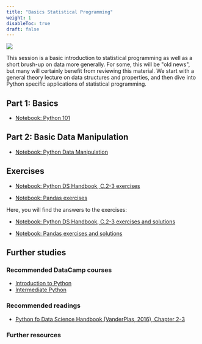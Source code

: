 ```yaml
---
title: "Basics Statistical Programming"
weight: 1
disableToc: true
draft: false
---
```


![](/ds22/images/corgi_color1.png)

This session is a basic introduction to statistical programming as well as a short brush-up on data more generally. For some, this will be "old news", but many will certainly benefit from reviewing this material. We start with a general theory lecture on data structures and properties, and then dive into Python specific applications of statistical programming.

## Part 1: Basics

* [Notebook: Python 101](https://colab.research.google.com/github/aaubs/ds-master/blob/main/courses/ds4b-m1-1-intro/notebooks/s1-data.ipynb)

## Part 2: Basic Data Manipulation

* [Notebook: Python Data Manipulation](https://colab.research.google.com/github/aaubs/ds-master/blob/main/courses/ds4b-m1-1-intro/notebooks/s1-manipilation.ipynb)

## Exercises

* [Notebook: Python DS Handbook, C.2-3 exercises](https://colab.research.google.com/github/aaubs/ds-master/blob/main/courses/ds4b-m1-1-intro/notebooks/s1-dshb-ex.ipynb)

* [Notebook: Pandas exercises](https://colab.research.google.com/github/aaubs/ds-master/blob/main/notebooks/M1-pandas-exercises.ipynb)

Here, you will find the answers to the exercises:

* [Notebook: Python DS Handbook, C.2-3 exercises and solutions](https://colab.research.google.com/github/aaubs/ds-master/blob/main/notebooks/M1-solutions-chapters-2-3.ipynb)

* [Notebook: Pandas exercises and solutions](https://colab.research.google.com/github/aaubs/ds-master/blob/main/notebooks/M1-pandas-exercises-solutions.ipynb)

<!---
* [Python DS Handbook, C.2-3 answers](https://colab.research.google.com/github/aaubs/ds-master/blob/main/courses/ds4b-m1-1-intro/notebooks/s1-dshb-answers.ipynb)
--->

## Further studies

### Recommended DataCamp courses
* [Introduction to Python](https://app.datacamp.com/learn/courses/intro-to-python-for-data-science)
* [Intermediate Python](https://app.datacamp.com/learn/courses/intermediate-python)

### Recommended readings
* [Python fo Data Science Handbook (VanderPlas, 2016), Chapter 2-3](https://jakevdp.github.io/PythonDataScienceHandbook/)

### Further resources







